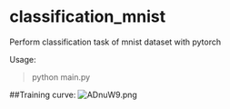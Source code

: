 # classification_mnist
Perform classification task of mnist dataset with pytorch

Usage:
>python main.py

##Training curve:
![ADnuW9.png](https://s2.ax1x.com/2019/03/30/ADnuW9.png)

